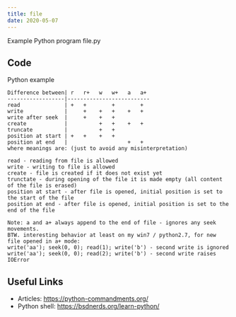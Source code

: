 ```yaml
---
title: file
date: 2020-05-07
---
```

Example Python program file.py


## Code

Python example

    Difference between| r   r+   w   w+   a   a+
    ------------------|--------------------------
    read              | +   +        +        +
    write             |     +    +   +    +   +
    write after seek  |     +    +   +
    create            |          +   +    +   +
    truncate          |          +   +
    position at start | +   +    +   +
    position at end   |                   +   +
    where meanings are: (just to avoid any misinterpretation)
    
    read - reading from file is allowed
    write - writing to file is allowed
    create - file is created if it does not exist yet
    trunctate - during opening of the file it is made empty (all content of the file is erased)
    position at start - after file is opened, initial position is set to the start of the file
    position at end - after file is opened, initial position is set to the end of the file
    
    Note: a and a+ always append to the end of file - ignores any seek movements.
    BTW. interesting behavior at least on my win7 / python2.7, for new file opened in a+ mode:
    write('aa'); seek(0, 0); read(1); write('b') - second write is ignored
    write('aa'); seek(0, 0); read(2); write('b') - second write raises IOError

## Useful Links

- Articles: https://python-commandments.org/
- Python shell: https://bsdnerds.org/learn-python/
